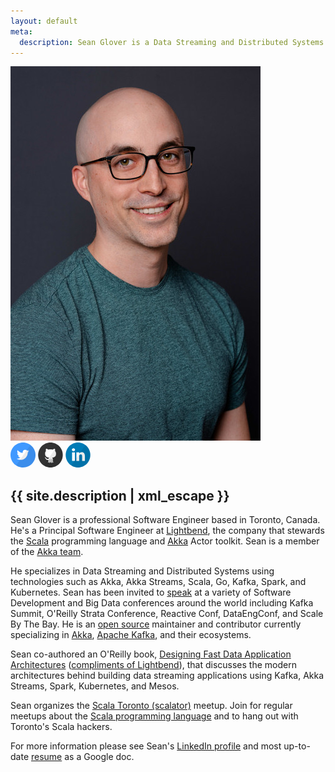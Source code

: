 ```yaml
---
layout: default
meta:
  description: Sean Glover is a Data Streaming and Distributed Systems Software Engineer living in Toronto.  Sean is a Principal Engineer on the Akka team at Lightbend, an open source software enthusiast, and Scala Toronto meetup organizer.
---
```

<div class="about-header">
  <a href="/assets/sean_glover_headshot_2020.jpg"><img class="seglo" src="/assets/sean_glover_headshot_2020_sm.jpg" alt="Sean Glover" /></a>
  <br />
  <div class="social">
    <a href="https://twitter.com/{{ site.twitter_username }}"><svg width="40px" height="40px" viewBox="0 0 60 60" version="1.1" xmlns="http://www.w3.org/2000/svg" xmlns:xlink="http://www.w3.org/1999/xlink" xmlns:sketch="http://www.bohemiancoding.com/sketch/ns">
        <path d="M0,30 C0,13.4314567 13.4508663,0 30.0433526,0 C46.6358389,0 60.0867052,13.4314567 60.0867052,30 C60.0867052,46.5685433 46.6358389,60 30.0433526,60 C13.4508663,60 0,46.5685433 0,30 Z M0,30" fill="#4099FF" sketch:type="MSShapeGroup"></path>
        <path d="M29.2997675,23.8879776 L29.3627206,24.9260453 L28.3135016,24.798935 C24.4943445,24.3116787 21.1578281,22.6592444 18.3249368,19.8840023 L16.9399677,18.5069737 L16.5832333,19.5238563 C15.8277956,21.7906572 16.3104363,24.1845684 17.8842648,25.7946325 C18.72364,26.6844048 18.5347806,26.8115152 17.0868584,26.2818888 C16.5832333,26.1124083 16.1425613,25.985298 16.1005925,26.0488532 C15.9537019,26.1971486 16.457327,28.1249885 16.8560302,28.8876505 C17.4016241,29.9469033 18.5137962,30.9849709 19.7308902,31.5993375 L20.7591248,32.0865938 L19.5420308,32.1077788 C18.3669055,32.1077788 18.3249368,32.1289639 18.4508431,32.57385 C18.8705307,33.9508786 20.5282967,35.4126474 22.3749221,36.048199 L23.6759536,36.4930852 L22.5427971,37.1710069 C20.8640467,38.1455194 18.891515,38.6963309 16.9189833,38.738701 C15.9746862,38.759886 15.1982642,38.8446262 15.1982642,38.9081814 C15.1982642,39.1200319 17.7583585,40.306395 19.2482495,40.7724662 C23.7179224,42.1494948 29.0269705,41.5563132 33.0140027,39.2047722 C35.846894,37.5311528 38.6797853,34.2050993 40.0018012,30.9849709 C40.7152701,29.2689815 41.428739,26.1335934 41.428739,24.6294545 C41.428739,23.654942 41.4916922,23.5278317 42.6668174,22.3626537 C43.359302,21.6847319 44.0098178,20.943255 44.135724,20.7314044 C44.3455678,20.3288884 44.3245835,20.3288884 43.2543801,20.6890343 C41.4707078,21.324586 41.2188952,21.2398458 42.1002392,20.2865183 C42.750755,19.6085965 43.527177,18.3798634 43.527177,18.0197174 C43.527177,17.9561623 43.2124113,18.0620876 42.8556769,18.252753 C42.477958,18.4646036 41.6385828,18.7823794 41.0090514,18.9730449 L39.8758949,19.3331908 L38.8476603,18.634084 C38.281082,18.252753 37.4836756,17.829052 37.063988,17.7019416 C35.9937846,17.4053509 34.357003,17.447721 33.3917215,17.7866818 C30.768674,18.7400093 29.110908,21.1974757 29.2997675,23.8879776 Z M29.2997675,23.8879776" id="Path" fill="#FFFFFF" sketch:type="MSShapeGroup"></path>
        <path d="M60.0867052,30 C60.0867052,46.5685433 46.6358389,60 30.0433526,60 C23.8895925,60 18.1679598,58.1525134 13.4044895,54.9827754 L47.8290478,5.81941103 C55.2628108,11.2806503 60.0867052,20.0777973 60.0867052,30 Z M60.0867052,30" id="reflec" fill-opacity="0.08" fill="#000000" sketch:type="MSShapeGroup"></path>
    </svg></a>
    <a href="https://github.com/{{ site.github_username }}"><svg width="40px" height="40px" viewBox="0 0 60 60" version="1.1" xmlns="http://www.w3.org/2000/svg" xmlns:xlink="http://www.w3.org/1999/xlink" xmlns:sketch="http://www.bohemiancoding.com/sketch/ns">
        <path d="M0.336871032,30 C0.336871032,13.4314567 13.5672313,0 29.8877097,0 C46.208188,0 59.4385483,13.4314567 59.4385483,30 C59.4385483,46.5685433 46.208188,60 29.8877097,60 C13.5672313,60 0.336871032,46.5685433 0.336871032,30 Z M0.336871032,30" id="Github" fill="#333333" sketch:type="MSShapeGroup"></path>
        <path d="M18.2184245,31.9355566 C19.6068506,34.4507902 22.2845295,36.0156764 26.8007287,36.4485173 C26.1561023,36.9365335 25.3817877,37.8630984 25.2749857,38.9342607 C24.4644348,39.4574749 22.8347506,39.62966 21.5674303,39.2310659 C19.7918469,38.6717023 19.1119377,35.1642642 16.4533306,35.6636959 C15.8773626,35.772144 15.9917933,36.1507609 16.489567,36.4722998 C17.3001179,36.9955141 18.0629894,37.6500075 18.6513541,39.04366 C19.1033554,40.113871 20.0531304,42.0259813 23.0569369,42.0259813 C24.2489236,42.0259813 25.0842679,41.8832865 25.0842679,41.8832865 C25.0842679,41.8832865 25.107154,44.6144649 25.107154,45.6761142 C25.107154,46.9004355 23.4507693,47.2457569 23.4507693,47.8346108 C23.4507693,48.067679 23.9990832,48.0895588 24.4396415,48.0895588 C25.3102685,48.0895588 27.1220883,47.3646693 27.1220883,46.0918317 C27.1220883,45.0806012 27.1382993,41.6806599 27.1382993,41.0860982 C27.1382993,39.785673 27.8372803,39.3737607 27.8372803,39.3737607 C27.8372803,39.3737607 27.924057,46.3153869 27.6704022,47.2457569 C27.3728823,48.3397504 26.8360115,48.1846887 26.8360115,48.6727049 C26.8360115,49.3985458 29.0168704,48.8505978 29.7396911,47.2571725 C30.2984945,46.0166791 30.0543756,39.2072834 30.0543756,39.2072834 L30.650369,39.1949165 C30.650369,39.1949165 30.6837446,42.3123222 30.6637192,43.7373675 C30.6427402,45.2128317 30.5426134,47.0792797 31.4208692,47.9592309 C31.9977907,48.5376205 33.868733,49.5526562 33.868733,48.62514 C33.868733,48.0857536 32.8436245,47.6424485 32.8436245,46.1831564 L32.8436245,39.4688905 C33.6618042,39.4688905 33.5387911,41.6768547 33.5387911,41.6768547 L33.5988673,45.7788544 C33.5988673,45.7788544 33.4186389,47.2733446 35.2190156,47.8992991 C35.8541061,48.1209517 37.2139245,48.1808835 37.277815,47.8089257 C37.3417055,47.4360167 35.6405021,46.8814096 35.6252446,45.7236791 C35.6157088,45.0178155 35.6567131,44.6059032 35.6567131,41.5379651 C35.6567131,38.470027 35.2438089,37.336079 33.8048426,36.4323453 C38.2457082,35.9766732 40.9939527,34.880682 42.3337458,31.9450695 C42.4383619,31.9484966 42.8791491,30.5737742 42.8219835,30.5742482 C43.1223642,29.4659853 43.2844744,28.1550957 43.3168964,26.6025764 C43.3092677,22.3930799 41.2895654,20.9042975 40.9014546,20.205093 C41.4736082,17.0182425 40.8060956,15.5675121 40.4961791,15.0699829 C39.3518719,14.6637784 36.5149435,16.1145088 34.9653608,17.1371548 C32.438349,16.3998984 27.0982486,16.4712458 25.0957109,17.3274146 C21.4005522,14.6875608 19.445694,15.0918628 19.445694,15.0918628 C19.445694,15.0918628 18.1821881,17.351197 19.1119377,20.6569598 C17.8961113,22.2028201 16.9902014,23.2968136 16.9902014,26.1963718 C16.9902014,27.8297516 17.1828264,29.2918976 17.6176632,30.5685404 C17.5643577,30.5684093 18.2008493,31.9359777 18.2184245,31.9355566 Z M18.2184245,31.9355566" id="Path" fill="#FFFFFF" sketch:type="MSShapeGroup"></path>
        <path d="M59.4385483,30 C59.4385483,46.5685433 46.208188,60 29.8877097,60 C23.8348308,60 18.2069954,58.1525134 13.5216148,54.9827754 L47.3818361,5.81941103 C54.6937341,11.2806503 59.4385483,20.0777973 59.4385483,30 Z M59.4385483,30" id="reflec" fill-opacity="0.08" fill="#000000" sketch:type="MSShapeGroup"></path>
    </svg></a>
    <a href="https://linkedin.com/in/{{ site.linkedin_username }}"><svg width="40px" height="40px" viewBox="0 0 60 60" version="1.1" xmlns="http://www.w3.org/2000/svg" xmlns:xlink="http://www.w3.org/1999/xlink" xmlns:sketch="http://www.bohemiancoding.com/sketch/ns">
        <path d="M0.449161376,30 C0.449161376,13.4314567 13.6795217,0 30,0 C46.3204783,0 59.5508386,13.4314567 59.5508386,30 C59.5508386,46.5685433 46.3204783,60 30,60 C13.6795217,60 0.449161376,46.5685433 0.449161376,30 Z M0.449161376,30" fill="#007BB6" sketch:type="MSShapeGroup"></path>
        <path d="M22.4680392,23.7098144 L15.7808366,23.7098144 L15.7808366,44.1369537 L22.4680392,44.1369537 L22.4680392,23.7098144 Z M22.4680392,23.7098144" id="Path" fill="#FFFFFF" sketch:type="MSShapeGroup"></path>
        <path d="M22.9084753,17.3908761 C22.8650727,15.3880081 21.4562917,13.862504 19.1686418,13.862504 C16.8809918,13.862504 15.3854057,15.3880081 15.3854057,17.3908761 C15.3854057,19.3522579 16.836788,20.9216886 19.0818366,20.9216886 L19.1245714,20.9216886 C21.4562917,20.9216886 22.9084753,19.3522579 22.9084753,17.3908761 Z M22.9084753,17.3908761" id="Path" fill="#FFFFFF" sketch:type="MSShapeGroup"></path>
        <path d="M46.5846502,32.4246563 C46.5846502,26.1503226 43.2856534,23.2301456 38.8851658,23.2301456 C35.3347011,23.2301456 33.7450983,25.2128128 32.8575489,26.6036896 L32.8575489,23.7103567 L26.1695449,23.7103567 C26.2576856,25.6271338 26.1695449,44.137496 26.1695449,44.137496 L32.8575489,44.137496 L32.8575489,32.7292961 C32.8575489,32.1187963 32.9009514,31.5097877 33.0777669,31.0726898 C33.5610713,29.8530458 34.6614937,28.5902885 36.5089747,28.5902885 C38.9297703,28.5902885 39.8974476,30.4634101 39.8974476,33.2084226 L39.8974476,44.1369537 L46.5843832,44.1369537 L46.5846502,32.4246563 Z M46.5846502,32.4246563" id="Path" fill="#FFFFFF" sketch:type="MSShapeGroup"></path>
        <path d="M59.5508386,30 C59.5508386,46.5685433 46.3204783,60 30,60 C23.9471212,60 18.3192858,58.1525134 13.6339051,54.9827754 L47.4941264,5.81941103 C54.8060245,11.2806503 59.5508386,20.0777973 59.5508386,30 Z M59.5508386,30" id="reflec" fill-opacity="0.08" fill="#000000" sketch:type="MSShapeGroup"></path>
    </svg></a>
    <br />
  </div>
</div>
<div class="about-text">
<h2 class="headline">
{{ site.description | xml_escape }}
</h2>
<p>
Sean Glover is a professional Software Engineer based in Toronto, Canada. He's a Principal Software Engineer at <a href="http://www.lightbend.com">Lightbend</a>, the company that stewards the <a href="https://www.scala-lang.org/">Scala</a> programming language and <a href="https://akka.io/">Akka</a> Actor toolkit. Sean is a member of the <a href="https://akka.io/team/">Akka team</a>.
</p>
<p>
He specializes in Data Streaming and Distributed Systems using technologies such as Akka, Akka Streams, Scala, Go, Kafka, Spark, and Kubernetes. Sean has been invited to <a href="/talks/">speak</a> at a variety of Software Development and Big Data conferences around the world including Kafka Summit, O'Reilly Strata Conference, Reactive Conf, DataEngConf, and Scale By The Bay. He is an <a href="/opensource/">open source</a> maintainer and contributor currently specializing in <a href="https://akka.io/">Akka</a>, <a href="https://kafka.apache.org/">Apache Kafka</a>, and their ecosystems.
</p>
<p>
Sean co-authored an O'Reilly book, <a href="/assets/designing-fast-data-app-architectures.pdf">Designing Fast Data Application Architectures</a> (<a href="https://www.lightbend.com/ebooks/designing-fast-data-application-architectures-with-spark-mesos-akka-cassandra-kafka-oreilly">compliments of Lightbend</a>), that discusses the modern architectures behind building data streaming applications using Kafka, Akka Streams, Spark, Kubernetes, and Mesos.
</p>
<p>
Sean organizes the <a href="http://www.meetup.com/scalator/">Scala Toronto (scalator)</a> meetup.  Join for regular meetups about the <a href="http://www.scala-lang.org/">Scala programming language</a> and to hang out with Toronto's Scala hackers.
</p>
<p>
For more information please see Sean's <a href="https://www.linkedin.com/in/seanaglover">LinkedIn profile</a> and most up-to-date <a href="https://docs.google.com/document/d/1yz9xtABfyRei2wTj--HMeV9DUOgx_BMw6kLgIBjgDME/edit?usp=sharing">resume</a> as a Google doc.
</p>
